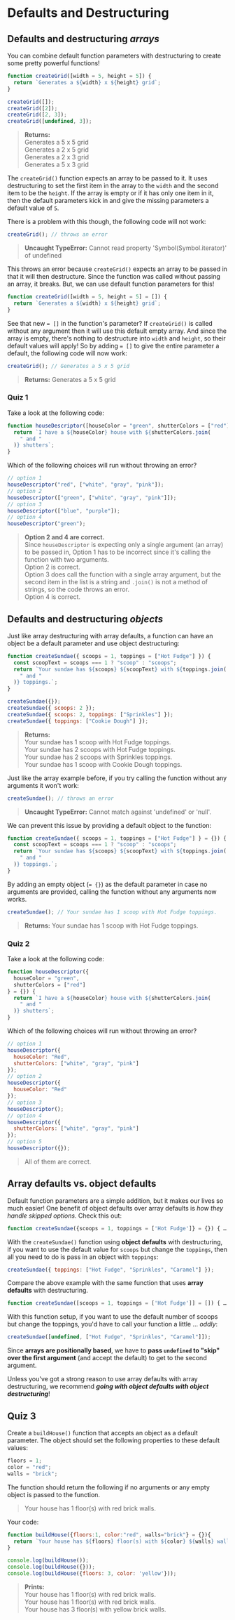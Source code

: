# Defaults and Destructuring

## Defaults and destructuring **_arrays_**

You can combine default function parameters with destructuring to create some pretty powerful functions!

```js
function createGrid([width = 5, height = 5]) {
  return `Generates a ${width} x ${height} grid`;
}

createGrid([]);
createGrid([2]);
createGrid([2, 3]);
createGrid([undefined, 3]);
```

> **Returns:**  
> Generates a 5 x 5 grid  
> Generates a 2 x 5 grid  
> Generates a 2 x 3 grid  
> Generates a 5 x 3 grid

The `createGrid()` function expects an array to be passed to it. It uses destructuring to set the first item in the array to the `width` and the second item to be the `height`. If the array is empty or if it has only one item in it, then the default parameters kick in and give the missing parameters a default value of `5`.

There is a problem with this though, the following code will not work:

```js
createGrid(); // throws an error
```

> **Uncaught TypeError:** Cannot read property 'Symbol(Symbol.iterator)' of undefined

This throws an error because `createGrid()` expects an array to be passed in that it will then destructure. Since the function was called without passing an array, it breaks. But, we can use default function parameters for this!

```js
function createGrid([width = 5, height = 5] = []) {
  return `Generates a ${width} x ${height} grid`;
}
```

See that new `= []` in the function's parameter? If `createGrid()` is called without any argument then it will use this default empty array. And since the array is empty, there's nothing to destructure into `width` and `height`, so their default values will apply! So by adding `= []` to give the entire parameter a default, the following code will now work:

```js
createGrid(); // Generates a 5 x 5 grid
```

> **Returns:** Generates a 5 x 5 grid

### Quiz 1

Take a look at the following code:

```js
function houseDescriptor([houseColor = "green", shutterColors = ["red"]]) {
  return `I have a ${houseColor} house with ${shutterColors.join(
    " and "
  )} shutters`;
}
```

Which of the following choices will run without throwing an error?

```js
// option 1
houseDescriptor("red", ["white", "gray", "pink"]);
// option 2
houseDescriptor(["green", ["white", "gray", "pink"]]);
// option 3
houseDescriptor(["blue", "purple"]);
// option 4
houseDescriptor("green");
```

> **Option 2 and 4 are correct.**  
> Since `houseDescriptor` is expecting only a single argument (an array) to be passed in, Option 1 has to be incorrect since it's calling the function with two arguments.  
> Option 2 is correct.  
> Option 3 does call the function with a single array argument, but the second item in the list is a string and `.join()` is not a method of strings, so the code throws an error.  
> Option 4 is correct.

## Defaults and destructuring **_objects_**

Just like array destructuring with array defaults, a function can have an object be a default parameter and use object destructuring:

```js
function createSundae({ scoops = 1, toppings = ["Hot Fudge"] }) {
  const scoopText = scoops === 1 ? "scoop" : "scoops";
  return `Your sundae has ${scoops} ${scoopText} with ${toppings.join(
    " and "
  )} toppings.`;
}

createSundae({});
createSundae({ scoops: 2 });
createSundae({ scoops: 2, toppings: ["Sprinkles"] });
createSundae({ toppings: ["Cookie Dough"] });
```

> **Returns:**  
> Your sundae has 1 scoop with Hot Fudge toppings.  
> Your sundae has 2 scoops with Hot Fudge toppings.  
> Your sundae has 2 scoops with Sprinkles toppings.  
> Your sundae has 1 scoop with Cookie Dough toppings.

Just like the array example before, if you try calling the function without any arguments it won't work:

```js
createSundae(); // throws an error
```

> **Uncaught TypeError:** Cannot match against 'undefined' or 'null'.

We can prevent this issue by providing a default object to the function:

```js
function createSundae({ scoops = 1, toppings = ["Hot Fudge"] } = {}) {
  const scoopText = scoops === 1 ? "scoop" : "scoops";
  return `Your sundae has ${scoops} ${scoopText} with ${toppings.join(
    " and "
  )} toppings.`;
}
```

By adding an empty object (`= {}`) as the default parameter in case no arguments are provided, calling the function without any arguments now works.

```js
createSundae(); // Your sundae has 1 scoop with Hot Fudge toppings.
```

> **Returns:** Your sundae has 1 scoop with Hot Fudge toppings.

### Quiz 2

Take a look at the following code:

```js
function houseDescriptor({
  houseColor = "green",
  shutterColors = ["red"]
} = {}) {
  return `I have a ${houseColor} house with ${shutterColors.join(
    " and "
  )} shutters`;
}
```

Which of the following choices will run without throwing an error?

```js
// option 1
houseDescriptor({
  houseColor: "Red",
  shutterColors: ["white", "gray", "pink"]
});
// option 2
houseDescriptor({
  houseColor: "Red"
});
// option 3
houseDescriptor();
// option 4
houseDescriptor({
  shutterColors: ["white", "gray", "pink"]
});
// option 5
houseDescriptor({});
```

> All of them are correct.

## Array defaults vs. object defaults

Default function parameters are a simple addition, but it makes our lives so much easier! One benefit of object defaults over array defaults is _how they handle skipped options_. Check this out:

```js
function createSundae({scoops = 1, toppings = ['Hot Fudge']} = {}) { … }
```

With the `createSundae()` function using **object defaults** with destructuring, if you want to use the default value for `scoops` but change the `toppings`, then all you need to do is pass in an object with `toppings`:

```js
createSundae({ toppings: ["Hot Fudge", "Sprinkles", "Caramel"] });
```

Compare the above example with the same function that uses **array defaults** with destructuring.

```js
function createSundae([scoops = 1, toppings = ['Hot Fudge']] = []) { … }
```

With this function setup, if you want to use the default number of scoops but change the toppings, you'd have to call your function a little ... _oddly_:

```js
createSundae([undefined, ["Hot Fudge", "Sprinkles", "Caramel"]]);
```

Since **arrays are positionally based**, we have to **pass `undefined` to "skip" over the first argument** (and accept the default) to get to the second argument.

Unless you've got a strong reason to use array defaults with array destructuring, we recommend **_going with object defaults with object destructuring_**!

## Quiz 3

Create a `buildHouse()` function that accepts an object as a default parameter. The object should set the following properties to these default values:

```js
floors = 1;
color = "red";
walls = "brick";
```

The function should return the following if no arguments or any empty object is passed to the function.

> Your house has 1 floor(s) with red brick walls.

Your code:

```js
function buildHouse({floors:1, color:"red", walls="brick"} = {}){
  return `Your house has ${floors} floor(s) with ${color} ${walls} walls.`
}

console.log(buildHouse());
console.log(buildHouse({}));
console.log(buildHouse({floors: 3, color: 'yellow'}));
```

> **Prints:**  
> Your house has 1 floor(s) with red brick walls.  
> Your house has 1 floor(s) with red brick walls.  
> Your house has 3 floor(s) with yellow brick walls.

